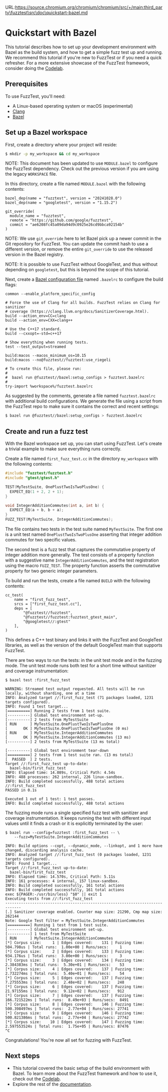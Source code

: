 URL:https://source.chromium.org/chromium/chromium/src/+/main:third_party\fuzztest\src\doc\quickstart-bazel.md
# Quickstart with Bazel

This tutorial describes how to set up your development environment with Bazel as
the build system, and how to get a simple fuzz test up and running. We recommend
this tutorial if you're new to FuzzTest or if you need a quick refresher. For a
more extensive showcase of the FuzzTest framework, consider doing the
[Codelab](tutorial.md).

## Prerequisites

To use FuzzTest, you'll need:

*   A Linux-based operating system or macOS (experimental)
*   [Clang](https://clang.llvm.org/)
*   [Bazel](https://bazel.build/)

## Set up a Bazel workspace

First, create a directory where your project will reside:

```sh
$ mkdir -p my_workspace && cd my_workspace
```

NOTE: This document has been updated to use `MODULE.bazel` to configure the
FuzzTest dependency. Check out the previous version if you are using the legacy
`WORKSPACE` file.

In this directory, create a file named `MODULE.bazel` with the following
contents:

```
bazel_dep(name = "fuzztest", version = "20241028.0")
bazel_dep(name = "googletest", version = "1.15.2")

git_override(
  module_name = "fuzztest",
  remote = "https://github.com/google/fuzztest",
  commit = "ae6208fc45a09da94d9c0925e26cd9bbca92154b"
)
```

NOTE: We use `git_override` here to let Bazel pick up a newer commit in the Git
repository for FuzzTest. You can update the commit hash to use a different
version, or remove the entire `git_override` to use the released version in the
Bazel registry.

NOTE: It is possible to use FuzzTest without GoogleTest, and thus without
depending on `googletest`, but this is beyond the scope of this tutorial.

Next, create a [Bazel configuration file](https://bazel.build/run/bazelrc) named
`.bazelrc` to configure the build flags:

```
common --enable_platform_specific_config

# Force the use of Clang for all builds. FuzzTest relies on Clang for sanitizer
# coverage (https://clang.llvm.org/docs/SanitizerCoverage.html).
build --action_env=CC=clang
build --action_env=CXX=clang++

# Use the C++17 standard.
build --cxxopt=-std=c++17

# Show everything when running tests.
test --test_output=streamed

build:macos --macos_minimum_os=10.15
build:macos --no@fuzztest//fuzztest:use_riegeli

# To create this file, please run:
#
#  bazel run @fuzztest//bazel:setup_configs > fuzztest.bazelrc
#
try-import %workspace%/fuzztest.bazelrc
```

As suggested by the comments, generate a file named `fuzztest.bazelrc` with
additional build configurations. We generate the file using a script from the
FuzzTest repo to make sure it contains the correct and recent settings:

```sh
$ bazel run @fuzztest//bazel:setup_configs > fuzztest.bazelrc
```

## Create and run a fuzz test

With the Bazel workspace set up, you can start using FuzzTest. Let's create a
trivial example to make sure everything runs correctly.

Create a file named `first_fuzz_test.cc` in the directory `my_workspace` with
the following contents:

```c++
#include "fuzztest/fuzztest.h"
#include "gtest/gtest.h"

TEST(MyTestSuite, OnePlustTwoIsTwoPlusOne) {
  EXPECT_EQ(1 + 2, 2 + 1);
}

void IntegerAdditionCommutes(int a, int b) {
  EXPECT_EQ(a + b, b + a);
}
FUZZ_TEST(MyTestSuite, IntegerAdditionCommutes);
```

The file contains two tests in the test suite named `MyTestSuite`. The first one
is a unit test named `OnePlustTwoIsTwoPlusOne` asserting that integer addition
commutes for two specific values.

The second test is a fuzz test that captures the commutative property of integer
addition more generally. The test consists of a property function with a
suggestive name `IntegerAdditionCommutes`, and the test registration using the
macro `FUZZ_TEST`. The property function asserts the commutative property for
two generic integer parameters.

To build and run the tests, create a file named `BUILD` with the following
contents:

```
cc_test(
    name = "first_fuzz_test",
    srcs = ["first_fuzz_test.cc"],
    deps = [
        "@fuzztest//fuzztest",
        "@fuzztest//fuzztest:fuzztest_gtest_main",
        "@googletest//:gtest"
    ],
)
```

This defines a C++ test binary and links it with the FuzzTest and GoogleTest
libraries, as well as the version of the default GoogleTest main that supports
FuzzTest.

There are two ways to run the tests: in the unit test mode and in the fuzzing
mode. The unit test mode runs both test for a short time without sanitizer and
coverage instrumentation:

```
$ bazel test :first_fuzz_test

WARNING: Streamed test output requested. All tests will be run locally, without sharding, one at a time
INFO: Analyzed target //:first_fuzz_test (71 packages loaded, 1231 targets configured).
INFO: Found 1 test target...
[==========] Running 2 tests from 1 test suite.
[----------] Global test environment set-up.
[----------] 2 tests from MyTestSuite
[ RUN      ] MyTestSuite.OnePlustTwoIsTwoPlusOne
[       OK ] MyTestSuite.OnePlustTwoIsTwoPlusOne (0 ms)
[ RUN      ] MyTestSuite.IntegerAdditionCommutes
[       OK ] MyTestSuite.IntegerAdditionCommutes (13 ms)
[----------] 2 tests from MyTestSuite (13 ms total)

[----------] Global test environment tear-down
[==========] 2 tests from 1 test suite ran. (13 ms total)
[  PASSED  ] 2 tests.
Target //:first_fuzz_test up-to-date:
  bazel-bin/first_fuzz_test
INFO: Elapsed time: 14.089s, Critical Path: 4.54s
INFO: 488 processes: 262 internal, 226 linux-sandbox.
INFO: Build completed successfully, 488 total actions
//:first_fuzz_test                                                       PASSED in 0.1s

Executed 1 out of 1 test: 1 test passes.
INFO: Build completed successfully, 488 total actions
```

The fuzzing mode runs a single specified fuzz test with sanitizer and coverage
instrumentation. It keeps running the test with different input values until it
finds a crash or it is explicitly terminated by the user:

```
$ bazel run --config=fuzztest :first_fuzz_test -- \
    --fuzz=MyTestSuite.IntegerAdditionCommutes

INFO: Build options --copt, --dynamic_mode, --linkopt, and 1 more have changed, discarding analysis cache.
INFO: Analyzed target //:first_fuzz_test (0 packages loaded, 1231 targets configured).
INFO: Found 1 target...
Target //:first_fuzz_test up-to-date:
  bazel-bin/first_fuzz_test
INFO: Elapsed time: 14.570s, Critical Path: 5.11s
INFO: 161 processes: 4 internal, 157 linux-sandbox.
INFO: Build completed successfully, 161 total actions
INFO: Build completed successfully, 161 total actions
exec ${PAGER:-/usr/bin/less} "$0" || exit 1
Executing tests from //:first_fuzz_test
-----------------------------------------------------------------------------
[.] Sanitizer coverage enabled. Counter map size: 21290, Cmp map size: 262144
Note: Google Test filter = MyTestSuite.IntegerAdditionCommutes
[==========] Running 1 test from 1 test suite.
[----------] Global test environment set-up.
[----------] 1 test from MyTestSuite
[ RUN      ] MyTestSuite.IntegerAdditionCommutes
[*] Corpus size:     1 | Edges covered:    131 | Fuzzing time:    504.798us | Total runs:  1.00e+00 | Runs/secs:     1
[*] Corpus size:     2 | Edges covered:    133 | Fuzzing time:    934.176us | Total runs:  3.00e+00 | Runs/secs:     3
[*] Corpus size:     3 | Edges covered:    134 | Fuzzing time:   2.384383ms | Total runs:  5.30e+01 | Runs/secs:    53
[*] Corpus size:     4 | Edges covered:    137 | Fuzzing time:   2.732274ms | Total runs:  5.40e+01 | Runs/secs:    54
[*] Corpus size:     5 | Edges covered:    137 | Fuzzing time:   7.275553ms | Total runs:  2.48e+02 | Runs/secs:   248
[*] Corpus size:     6 | Edges covered:    137 | Fuzzing time:   21.97155ms | Total runs:  9.12e+02 | Runs/secs:   912
[*] Corpus size:     7 | Edges covered:    137 | Fuzzing time: 166.721522ms | Total runs:  8.49e+03 | Runs/secs:  8491
[*] Corpus size:     8 | Edges covered:    146 | Fuzzing time: 500.398497ms | Total runs:  2.77e+04 | Runs/secs: 27741
[*] Corpus size:     9 | Edges covered:    146 | Fuzzing time: 500.821386ms | Total runs:  2.77e+04 | Runs/secs: 27742
[*] Corpus size:    10 | Edges covered:    147 | Fuzzing time: 2.597553524s | Total runs:  1.75e+05 | Runs/secs: 87476
^C
```

Congratulations! You're now all set for fuzzing with FuzzTest.

## Next steps

*   This tutorial covered the basic setup of the build environment with Bazel.
    To learn more about the FuzzTest framework and how to use it, check out the
    [Codelab](tutorial.md).
*   Explore the rest of the [documentation](./).
